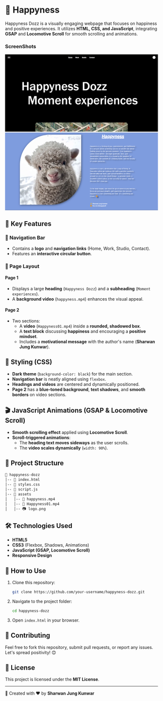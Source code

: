 # 🎉 Happyness 

Happyness Dozz is a visually engaging webpage that focuses on happiness and positive experiences. It utilizes **HTML, CSS, and JavaScript**, integrating **GSAP** and **Locomotive Scroll** for smooth scrolling and animations.


### **ScreenShots**
![image](./assets/s01.png)
![image](./assets/s02.png)

## 🌟 Key Features

### 🚀 Navigation Bar
- Contains a **logo** and **navigation links** (Home, Work, Studio, Contact).
- Features an **interactive circular button**.

### 📜 Page Layout
#### **Page 1**
- Displays a large **heading** (`Happyness Dozz`) and a **subheading** (`Moment experiences`).
- A **background video** (`happyness.mp4`) enhances the visual appeal.

#### **Page 2**
- Two sections:
  - A **video** (`Happyness01.mp4`) inside a **rounded, shadowed box**.
  - A **text block** discussing **happiness** and encouraging a **positive mindset**.
  - Includes a **motivational message** with the author's name (**Sharwan Jung Kunwar**).

## 🎨 Styling (CSS)
- **Dark theme** (`background-color: black`) for the main section.
- **Navigation bar** is neatly aligned using `flexbox`.
- **Headings and videos** are centered and dynamically positioned.
- **Page 2** has a **blue-toned background**, **text shadows**, and **smooth borders** on video sections.

## 🎬 JavaScript Animations (GSAP & Locomotive Scroll)
- **Smooth scrolling effect** applied using **Locomotive Scroll**.
- **Scroll-triggered animations**:
  - The **heading text moves sideways** as the user scrolls.
  - The **video scales dynamically** (`width: 90%`).

## 📂 Project Structure
```
📁 happyness-dozz
│-- 📄 index.html
│-- 📄 styles.css
│-- 📄 script.js
│-- 📂 assets
│   │-- 🎥 happyness.mp4
│   │-- 🎥 Happyness01.mp4
│   │-- 📷 logo.png
```

## 🛠️ Technologies Used
- **HTML5**
- **CSS3** (Flexbox, Shadows, Animations)
- **JavaScript (GSAP, Locomotive Scroll)**
- **Responsive Design**

## 📌 How to Use
1. Clone this repository:
   ```sh
   git clone https://github.com/your-username/happyness-dozz.git
   ```
2. Navigate to the project folder:
   ```sh
   cd happyness-dozz
   ```
3. Open `index.html` in your browser.

## 🤝 Contributing
Feel free to fork this repository, submit pull requests, or report any issues. Let's spread positivity! 😊

## 📜 License
This project is licensed under the **MIT License**.

---

🚀 Created with ❤️ by **Sharwan Jung Kunwar**
